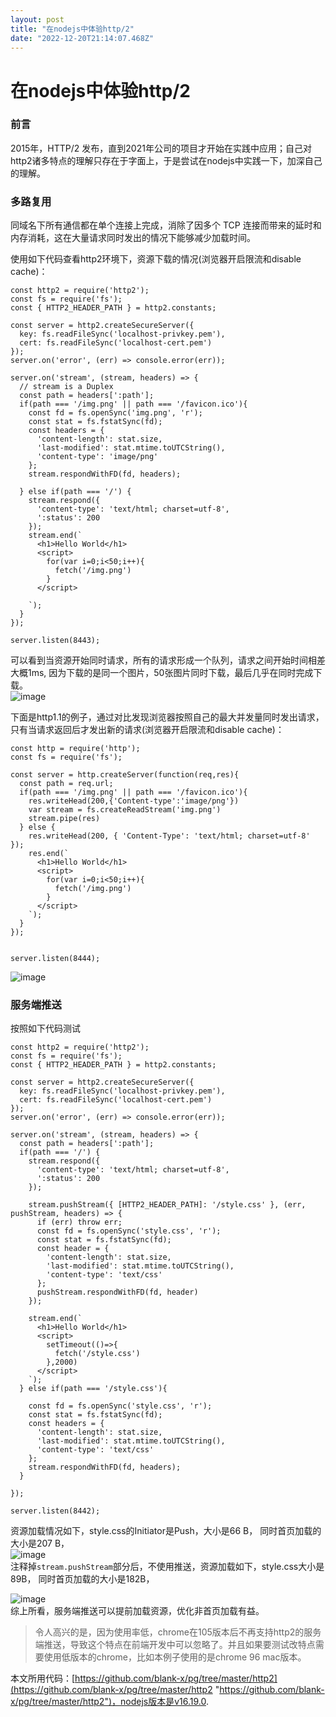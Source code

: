 ```yaml
---
layout: post
title: "在nodejs中体验http/2"
date: "2022-12-20T21:14:07.468Z"
---
```

在nodejs中体验http/2
================

### 前言

2015年，HTTP/2 发布，直到2021年公司的项目才开始在实践中应用；自己对http2诸多特点的理解只存在于字面上，于是尝试在nodejs中实践一下，加深自己的理解。

### 多路复用

同域名下所有通信都在单个连接上完成，消除了因多个 TCP 连接而带来的延时和内存消耗，这在大量请求同时发出的情况下能够减少加载时间。

使用如下代码查看http2环境下，资源下载的情况(浏览器开启限流和disable cache)：

    const http2 = require('http2');
    const fs = require('fs');
    const { HTTP2_HEADER_PATH } = http2.constants;
    
    const server = http2.createSecureServer({
      key: fs.readFileSync('localhost-privkey.pem'),
      cert: fs.readFileSync('localhost-cert.pem')
    });
    server.on('error', (err) => console.error(err));
    
    server.on('stream', (stream, headers) => {
      // stream is a Duplex
      const path = headers[':path'];
      if(path === '/img.png' || path === '/favicon.ico'){
        const fd = fs.openSync('img.png', 'r');
        const stat = fs.fstatSync(fd);
        const headers = {
          'content-length': stat.size,
          'last-modified': stat.mtime.toUTCString(),
          'content-type': 'image/png'
        };
        stream.respondWithFD(fd, headers);
    
      } else if(path === '/') {
        stream.respond({
          'content-type': 'text/html; charset=utf-8',
          ':status': 200
        });
        stream.end(`
          <h1>Hello World</h1>
          <script>
            for(var i=0;i<50;i++){
              fetch('/img.png')
            }
          </script>
       
        `);
      }
    });
    
    server.listen(8443);
    

可以看到当资源开始同时请求，所有的请求形成一个队列，请求之间开始时间相差大概1ms, 因为下载的是同一个图片，50张图片同时下载，最后几乎在同时完成下载。  
![image](https://img2023.cnblogs.com/blog/925025/202212/925025-20221220230116865-874753490.png)

下面是http1.1的例子，通过对比发现浏览器按照自己的最大并发量同时发出请求，只有当请求返回后才发出新的请求(浏览器开启限流和disable cache)：

    
    const http = require('http');
    const fs = require('fs');
    
    const server = http.createServer(function(req,res){
      const path = req.url;
      if(path === '/img.png' || path === '/favicon.ico'){
        res.writeHead(200,{'Content-type':'image/png'})
        var stream = fs.createReadStream('img.png')
        stream.pipe(res)
      } else {
        res.writeHead(200, { 'Content-Type': 'text/html; charset=utf-8' });
        res.end(`
          <h1>Hello World</h1>
          <script>
            for(var i=0;i<50;i++){
              fetch('/img.png')
            }
          </script>
        `);
      }
    });
    
    
    server.listen(8444);
    

![image](https://img2023.cnblogs.com/blog/925025/202212/925025-20221220230311963-1520813154.png)

### 服务端推送

按照如下代码测试

    const http2 = require('http2');
    const fs = require('fs');
    const { HTTP2_HEADER_PATH } = http2.constants;
    
    const server = http2.createSecureServer({
      key: fs.readFileSync('localhost-privkey.pem'),
      cert: fs.readFileSync('localhost-cert.pem')
    });
    server.on('error', (err) => console.error(err));
    
    server.on('stream', (stream, headers) => {
      const path = headers[':path'];
      if(path === '/') {
        stream.respond({
          'content-type': 'text/html; charset=utf-8',
          ':status': 200
        });
    
        stream.pushStream({ [HTTP2_HEADER_PATH]: '/style.css' }, (err, pushStream, headers) => {
          if (err) throw err;
          const fd = fs.openSync('style.css', 'r');
          const stat = fs.fstatSync(fd);
          const header = {
            'content-length': stat.size,
            'last-modified': stat.mtime.toUTCString(),
            'content-type': 'text/css'
          };
          pushStream.respondWithFD(fd, header)
        });
    
        stream.end(`
          <h1>Hello World</h1>
          <script>
            setTimeout(()=>{
              fetch('/style.css')
            },2000)
          </script>
        `);
      } else if(path === '/style.css'){
    
        const fd = fs.openSync('style.css', 'r');
        const stat = fs.fstatSync(fd);
        const headers = {
          'content-length': stat.size,
          'last-modified': stat.mtime.toUTCString(),
          'content-type': 'text/css'
        };
        stream.respondWithFD(fd, headers);
      }
    
    });
    
    server.listen(8442);
    

资源加载情况如下，style.css的Initiator是Push，大小是66 B， 同时首页加载的大小是207 B，  
![image](https://img2023.cnblogs.com/blog/925025/202212/925025-20221220230404726-962089512.png)  
注释掉`stream.pushStream`部分后，不使用推送，资源加载如下，style.css大小是89B， 同时首页加载的大小是182B，

![image](https://img2023.cnblogs.com/blog/925025/202212/925025-20221220230416710-1091427631.png)  
综上所看，服务端推送可以提前加载资源，优化非首页加载有益。

> 令人高兴的是，因为使用率低，chrome在105版本后不再支持http2的服务端推送，导致这个特点在前端开发中可以忽略了。并且如果要测试改特点需要使用低版本的chrome，比如本例子使用的是chrome 96 mac版本。

本文所用代码：[https://github.com/blank-x/pg/tree/master/http2](https://github.com/blank-x/pg/tree/master/http2 "https://github.com/blank-x/pg/tree/master/http2")，nodejs版本是v16.19.0.